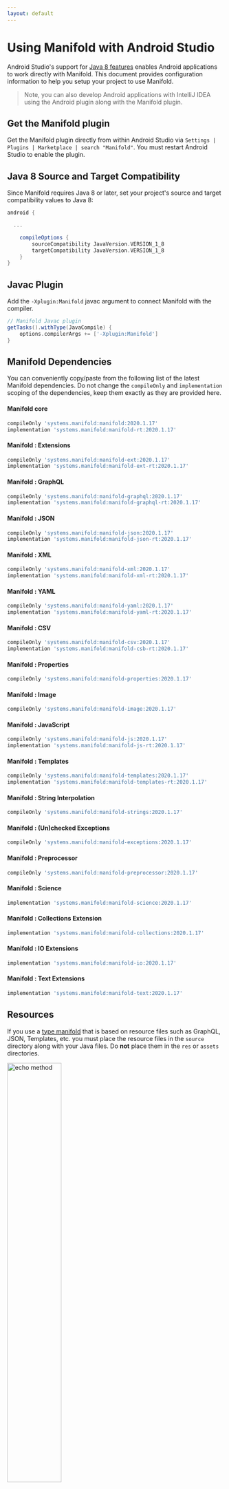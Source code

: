 ```yaml
---
layout: default
---
```


# Using Manifold with Android Studio

Android Studio's support for [Java 8 features](https://developer.android.com/studio/write/java8-support.html) enables
Android applications to work directly with Manifold. This document provides configuration information to help you setup
your project to use Manifold.

>Note, you can also develop Android applications with IntelliJ IDEA using the Android plugin along with the Manifold
>plugin. 

## Get the Manifold plugin
Get the Manifold plugin directly from within Android Studio via `Settings | Plugins | Marketplace | search "Manifold"`.
You must restart Android Studio to enable the plugin. 
 
## Java 8 Source and Target Compatibility 
Since Manifold requires Java 8 or later, set your project's source and target compatibility values to Java 8:

```groovy
android {

  ...

    compileOptions {
        sourceCompatibility JavaVersion.VERSION_1_8
        targetCompatibility JavaVersion.VERSION_1_8
    }
}
```

## Javac Plugin
Add the `-Xplugin:Manifold` javac argument to connect Manifold with the compiler.

```groovy
// Manifold Javac plugin
getTasks().withType(JavaCompile) {
    options.compilerArgs += ['-Xplugin:Manifold']
}
```    

## Manifold Dependencies
You can conveniently copy/paste from the following list of the latest Manifold dependencies. Do not change the
`compileOnly` and `implementation` scoping of the dependencies, keep them exactly as they are provided here.

#### Manifold core
```groovy
compileOnly 'systems.manifold:manifold:2020.1.17'
implementation 'systems.manifold:manifold-rt:2020.1.17'
```
#### Manifold : Extensions
```groovy
compileOnly 'systems.manifold:manifold-ext:2020.1.17'
implementation 'systems.manifold:manifold-ext-rt:2020.1.17'
```
#### Manifold : GraphQL
```groovy
compileOnly 'systems.manifold:manifold-graphql:2020.1.17'
implementation 'systems.manifold:manifold-graphql-rt:2020.1.17'
```
#### Manifold : JSON
```groovy
compileOnly 'systems.manifold:manifold-json:2020.1.17'
implementation 'systems.manifold:manifold-json-rt:2020.1.17'
```
#### Manifold : XML
```groovy
compileOnly 'systems.manifold:manifold-xml:2020.1.17'
implementation 'systems.manifold:manifold-xml-rt:2020.1.17'
```
#### Manifold : YAML
```groovy
compileOnly 'systems.manifold:manifold-yaml:2020.1.17'
implementation 'systems.manifold:manifold-yaml-rt:2020.1.17'
```
#### Manifold : CSV
```groovy
compileOnly 'systems.manifold:manifold-csv:2020.1.17'
implementation 'systems.manifold:manifold-csb-rt:2020.1.17'
```
#### Manifold : Properties
```groovy
compileOnly 'systems.manifold:manifold-properties:2020.1.17'
```
#### Manifold : Image
```groovy
compileOnly 'systems.manifold:manifold-image:2020.1.17'
```
#### Manifold : JavaScript
```groovy
compileOnly 'systems.manifold:manifold-js:2020.1.17'
implementation 'systems.manifold:manifold-js-rt:2020.1.17'
```
#### Manifold : Templates
```groovy
compileOnly 'systems.manifold:manifold-templates:2020.1.17'
implementation 'systems.manifold:manifold-templates-rt:2020.1.17'
```
#### Manifold : String Interpolation
```groovy
compileOnly 'systems.manifold:manifold-strings:2020.1.17'
```
#### Manifold : (Un)checked Exceptions
```groovy
compileOnly 'systems.manifold:manifold-exceptions:2020.1.17'
```
#### Manifold : Preprocessor
```groovy
compileOnly 'systems.manifold:manifold-preprocessor:2020.1.17'
```
#### Manifold : Science
```groovy
implementation 'systems.manifold:manifold-science:2020.1.17'
```
#### Manifold : Collections Extension
```groovy
implementation 'systems.manifold:manifold-collections:2020.1.17'
```
#### Manifold : IO Extensions
```groovy
implementation 'systems.manifold:manifold-io:2020.1.17'
```
#### Manifold : Text Extensions
```groovy
implementation 'systems.manifold:manifold-text:2020.1.17'
```

## Resources

If you use a [type manifold](https://github.com/manifold-systems/manifold/tree/master/manifold-core-parent/manifold#the-big-picture)
that is based on resource files such as GraphQL, JSON, Templates, etc. you must place the resource files in the 
`source` directory along with your Java files.  Do **not** place them in the `res` or `assets` directories.
 
<p><img src="http://manifold.systems/images/android_resources.png" alt="echo method" width="50%" height="50%"/></p> 

